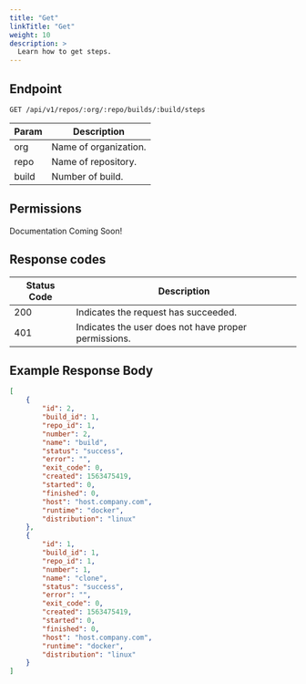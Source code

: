 ```yaml
---
title: "Get"
linkTitle: "Get"
weight: 10
description: >
  Learn how to get steps.
---
```


## Endpoint

```
GET /api/v1/repos/:org/:repo/builds/:build/steps
```

| Param | Description |
|---|---|
| org | Name of organization. |
| repo | Name of repository. |
| build | Number of build. |

## Permissions

Documentation Coming Soon!

## Response codes

| Status Code | Description |
|---|---|
| 200 | Indicates the request has succeeded. |
| 401 | Indicates the user does not have proper permissions. |

## Example Response Body

```json
[
	{
		"id": 2,
		"build_id": 1,
		"repo_id": 1,
		"number": 2,
		"name": "build",
		"status": "success",
		"error": "",
		"exit_code": 0,
		"created": 1563475419,
		"started": 0,
		"finished": 0,
		"host": "host.company.com",
		"runtime": "docker",
		"distribution": "linux"
	},
	{
		"id": 1,
		"build_id": 1,
		"repo_id": 1,
		"number": 1,
		"name": "clone",
		"status": "success",
		"error": "",
		"exit_code": 0,
		"created": 1563475419,
		"started": 0,
		"finished": 0,
		"host": "host.company.com",
		"runtime": "docker",
		"distribution": "linux"
	}
]
```
